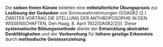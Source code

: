 
Die **sieben freien Künste** bildeten eine **mittelalterliche Übungspraxis** zur **Loslösung der Gedanken** von Sinneswahrnehmungen ([[GA082 (2.) ZWEITER VORTRAG DIE STELLUNG DER ANTHROPOSOPHIE IN DEN WISSENSCHAFTEN, Den Haag, 8. April 1922|GA082/2]]). Diese **systematische Bildungsmethode** diente der **Entwicklung abstrakter Denkfähigkeiten** und der **Vorbereitung** für **höhere geistige Erkenntnis** durch **methodische Geisteserziehung**.
